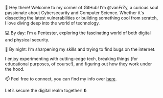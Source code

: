 👋 Hey there! Welcome to my corner of GitHub!
I’m @vanFrZy, a curious soul passionate about Cybersecurity and Computer Science. Whether it's dissecting the latest vulnerabilities or building something cool from scratch, I love diving deep into the world of technology.

💻 By day: I’m a Pentester, exploring the fascinating world of both digital and physical security.

🚀 By night: I’m sharpening my skills and trying to find bugs on the internet.

I enjoy experimenting with cutting-edge tech, breaking things (for educational purposes, of course!), and figuring out how they work under the hood.

📫 Feel free to connect, you can find my info over [here](https://www.windt.me).

Let’s secure the digital realm together! 🔒

<!---
vanFrZy/vanFrZy is a ✨ special ✨ repository because its `README.md` (this file) appears on your GitHub profile.
You can click the Preview link to take a look at your changes.
--->
